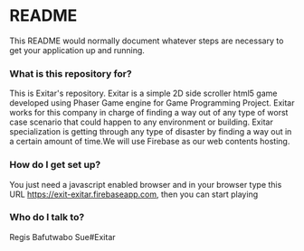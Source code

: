 # README #

This README would normally document whatever steps are necessary to get your application up and running.

### What is this repository for? ###

This is Exitar's repository. Exitar is a simple 2D side scroller html5 game developed using Phaser Game engine for Game Programming Project. 
Exitar works for this company in charge of finding a way out of any type of worst case scenario that could happen to any environment or building. Exitar specialization is getting through any type of disaster by finding a way out in a certain amount of time.We will use Firebase as our web contents hosting.

### How do I get set up? ###

You just need a javascript enabled browser and in your browser type this URL https://exit-exitar.firebaseapp.com, then you can start playing

### Who do I talk to? ###

 Regis Bafutwabo
 Sue#Exitar
